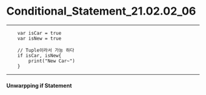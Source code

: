 # Conditional_Statement_21.02.02_06
---
        
        var isCar = true
        var isNew = true

        // Tuple이라서 가능 하다
        if isCar, isNew{
            print("New Car~")
        }

---
####  Unwarpping if Statement
